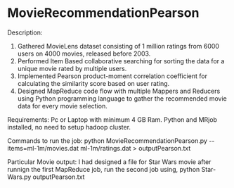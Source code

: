 # MovieRecommendationPearson

Description:
1. Gathered MovieLens dataset consisting of 1 million ratings from 6000 users on 4000 movies, released before 2003.
2. Performed Item Based collaborative searching for sorting the data for a unique movie rated by multiple users.
3. Implemented Pearson product-moment correlation coefficient for calculating the similarity score based on user rating.
4. Designed MapReduce code flow with multiple Mappers and Reducers using Python programming language to gather the recommended movie data for every movie selection.

Requirements:
Pc or Laptop with minimum 4 GB Ram.
Python and MRjob installed, no need to setup hadoop cluster.

Commands to run the job:
python MovieRecommendationPearson.py --items=ml-1m/movies.dat ml-1m/ratings.dat > outputPearson.txt

Particular Movie output:
I had designed a file for Star Wars movie after runnign the first MapReduce job, run the second job using,
python Star-Wars.py outputPearson.txt
